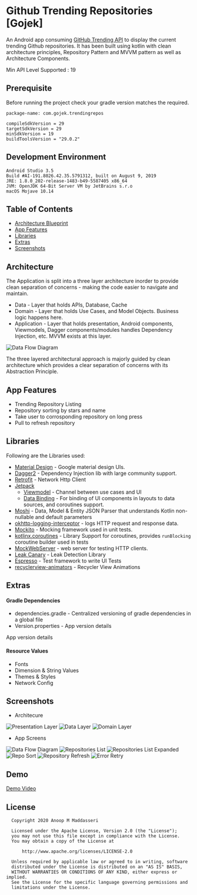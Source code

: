 # Github Trending Repositories [Gojek]

An Android app consuming [GitHub Trending API](https://githubtrendingapi.docs.apiary.io/#reference/0/repositories/list-trending-repositories) to display the current trending
Github repositories. It has been built using kotlin with clean architecture principles, Repository Pattern and MVVM
pattern as well as Architecture Components.

Min API Level Supported : 19

## Prerequisite

Before running the project check your gradle version matches the required.
```
package-name: com.gojek.trendingrepos
```
    compileSdkVersion = 29
    targetSdkVersion = 29
    minSdkVersion = 19
    buildToolsVersion = "29.0.2"
    
## Development Environment

    Android Studio 3.5
    Build #AI-191.8026.42.35.5791312, built on August 9, 2019
    JRE: 1.8.0_202-release-1483-b49-5587405 x86_64
    JVM: OpenJDK 64-Bit Server VM by JetBrains s.r.o
    macOS Mojave 10.14

## Table of Contents

- [Architecture Blueprint](#architecture)
- [App Features](#appfeatures)
- [Libraries](#libraries)
- [Extras](#extras)
- [Screenshots](#screenshots)

## Architecture

The Application is split into a three layer architecture inorder to provide clean separation of concerns - making the code easier to navigate and maintain.
- Data - Layer that holds APIs, Database, Cache
- Domain - Layer that holds Use Cases, and Model Objects. Business logic happens here.
- Application - Layer that holds presentation, Android components, Viewmodels, Dagger components/modules handles Dependency Injection, etc. MVVM exists at this layer.

![Data Flow Diagram](media/arch-flow.png)

The three layered architectural approach is majorly guided by clean architecture which provides
a clear separation of concerns with its Abstraction Principle.

## App Features
 
 - Trending Repository Listing
 - Repository sorting by stars and name
 - Take user to corrosponding repository on long press
 - Pull to refresh repository
 
## Libraries

Following are the Libraries used:

- [Material Design](https://material.io/develop/android/docs/getting-started/) - Google material design UIs.
- [Dagger2](https://github.com/google/dagger) - Dependency Injection lib with large community support.
- [Retrofit](https://square.github.io/retrofit/) - Network Http Client 
- [Jetpack](https://developer.android.com/jetpack)
  - [Viewmodel](https://developer.android.com/topic/libraries/architecture/viewmodel) - Channel between use cases and UI
  - [Data Binding](https://developer.android.com/topic/libraries/data-binding) - For binding of UI components in layouts to data sources, and coroutines support.  
- [Moshi](https://github.com/square/moshi) - Data, Model & Entity JSON Parser that understands Kotlin non-nullable and default parameters
- [okhttp-logging-interceptor](https://github.com/square/okhttp/blob/master/okhttp-logging-interceptor/README.md) - logs HTTP request and response data.
- [Mockito](https://site.mockito.org/) - Mocking framework used in unit tests.
- [kotlinx.coroutines](https://github.com/Kotlin/kotlinx.coroutines) - Library Support for coroutines, provides `runBlocking` coroutine builder used in tests
- [MockWebServer](https://github.com/square/okhttp/tree/master/mockwebserver) - web server for testing HTTP clients.
- [Leak Canary](https://square.github.io/leakcanary/) - Leak Detection Library
- [Espresso](https://developer.android.com/training/testing/espresso) - Test framework to write UI Tests
- [recyclerview-animators](https://github.com/wasabeef/recyclerview-animators) - Recycler View Animations

## Extras

#### Gradle Dependencies

- dependencies.gradle - Centralized versioning of gradle dependencies in a global file
- Version.properties - App version details

App version details

#### Resource Values

- Fonts
- Dimension & String Values
- Themes & Styles
- Network Config

## Screenshots

- Architecure

![Presentation Layer](media/arch-presentation.png)
![Data Layer](media/arch-data.png)
![Domain Layer](media/arch-domain.png)

- App Screens

![Data Flow Diagram](media/app-screen-loading.png)
![Repositories List](media/app-screen-list.png)
![Repositories List Expanded](media/app-screen-expanded.png)
![Repo Sort](media/app-screen-sort.png)
![Repository Refresh](media/app-screen-reload.png)
![Error Retry](media/app-screen-retry.png)

## Demo

[Demo Video](https://www.dropbox.com/s/kme79skgurv6a9v/media.io_app-demo.mp4?dl=0) 

## License

 ```
   Copyright 2020 Anoop M Maddasseri
   
   Licensed under the Apache License, Version 2.0 (the "License");
   you may not use this file except in compliance with the License.
   You may obtain a copy of the License at

       http://www.apache.org/licenses/LICENSE-2.0

   Unless required by applicable law or agreed to in writing, software
   distributed under the License is distributed on an "AS IS" BASIS,
   WITHOUT WARRANTIES OR CONDITIONS OF ANY KIND, either express or implied.
   See the License for the specific language governing permissions and
   limitations under the License.
 ```


